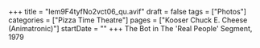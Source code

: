 +++
title = "Iem9F4tyfNo2vct06_qu.avif"
draft = false
tags = ["Photos"]
categories = ["Pizza Time Theatre"]
pages = ["Kooser Chuck E. Cheese (Animatronic)"]
startDate = ""
+++
The Bot in The 'Real People' Segment, 1979
